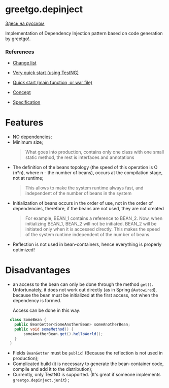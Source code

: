 # greetgo.depinject

[Здесь на русском](README.rus.md)

Implementation of Dependency Injection pattern based on code generation by greetgo!.

### References

 - [Change list](doc_eng/change_list.md)

 - [Very quick start (using TestNG)](doc_eng/fast_start.md)
 - [Quick start (main function, or war file)](doc_eng/quick_start.md)
 - [Concept](doc_eng/concept.md)
 - [Specification](doc_eng/spec.md)
 

# Features

 - NO dependencies;
 - Minimum size;
   > What goes into production, contains only one class with one small static method, the rest is
   > interfaces and annotations
 - The definition of the beans topology (the speed of this operation is O (n*n), where n - the number of beans), occurs
   at the compilation stage, not at runtime;
   > This allows to make the system runtime always fast, and independent of the number of beans in the system
 - Initialization of beans occurs in the order of use, not in the order of dependencies, therefore,
   if the beans are not used, they are not created
   > For example, BEAN_1 contains a reference to BEAN_2. Now, when initializing BEAN_1, BEAN_2 will not be initiated. BEAN_2
   > will be initiated only when it is accessed directly. This makes the speed of the system runtime
   > independent of the number of beans.
 - Reflection is not used in bean-containers, hence everything is properly optimized!

# Disadvantages

  - an access to the bean can only be done through the method `get()`. Unfortunately, it does not work out directly
  (as in Spring `@Autowired`), because the bean must be initialized at the first access, not when the dependency is formed.
    
    Access can be done in this way:
  
```java
  class SomeBean {
    public BeanGetter<SomeAnotherBean> someAnotherBean;
    public void someMethod() {
        someAnotherBean.get().helloWorld();
    }
  }
```
  - Fields `BeanGetter` must be `public`! (Because the reflection is not used in production);
  - Complicated build (it is necessary to generate the bean-container code, compile and add it to the distribution);
  - Currently, only TestNG is supported. (It's great if someone implements `greetgo.depinject.junit`) ;

